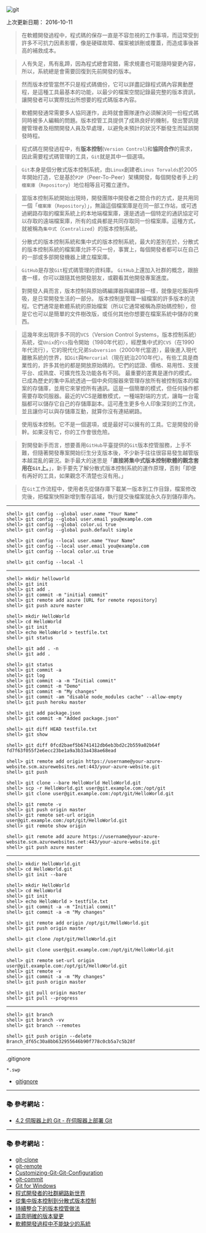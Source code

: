 ![git](http://git-scm.com/images/logo@2x.png)

上次更新日期： 2016-10-11            

> 在軟體開發過程中，程式碼的保存一直是不容忽視的工作事項，而這常受到許多不可抗力因素影響，像是硬碟故障、檔案被誤刪或覆蓋，而造成事後甚高的補救成本。

> 人有失足，馬有亂蹄，因為程式總會寫錯，需求規畫也可能隨時變更內容，所以，系統總是會需要回復到先前開發的版本。

> 然而版本控管當然不只是程式碼備份，它可以詳盡記錄程式碼內容異動歷程，是這種工具最基本的功能，以最少的檔案空間記錄最完整的版本資訊，讓開發者可以實際找出所想要的程式碼版本內容。

> 軟體開發通常需要多人協同運作，此時就會團隊運作必須解決同一份程式碼同時被多人編輯的問題。版本控管工具提供了成熟良好的機制，發出警訊提醒管理者及相關開發人員及早處理，以避免未預計的狀況不斷發生而延誤開發時程。

> 程式碼在開發過程中，有**版本控制**(`Version Control`)和**協同合作**的需求，因此需要程式碼管理的工具，`Git`就是其中一個選項。

> `Git`本身是個分散式版本控制系統，由`Linux`創建者`Linus Torvalds`於2005年開始打造，它是基於`P2P`（Peer-To-Peer）架構開發，每個開發者手上的`檔案庫`（`Repository`）地位相等且可獨立運作。

> 當版本控制系統開始出現時，開發團隊中開發者之間合作的方式，是共用同一個「`檔案庫`（`Repository`）」，無論這個檔案庫是在同一部工作站，或可透過網路存取的檔案系統上的本地端檔案庫，還是透過一個特定的通訊協定可以存取的遠端檔案庫，所有的成員都是共同存取同一份檔案庫。這種方式，就被稱為`集中式`（`Centralized`）的版本控制系統。

> 分散式的版本控制系統和集中式的版本控制系統，最大的差別在於，分散式的版本控制系統的檔案庫允許不只一份，事實上，每個開發者都可以在自己的一部或多部開發機器上建立檔案庫。

> `GitHub`是存放`Git`程式碼管理的資料庫。
> `GitHub`上還加入社群的概念，跟臉書一樣，你可以跟隨其他開發朋友，或觀看其他開發專案進度。

> 對開發人員而言，版本控制與原始碼編譯器與編譯器一樣，就像是吃飯與呼吸，是日常開發生活的一部分。
> 版本控制是管理一組檔案的許多版本的流程。它們通常是軟體系統的原始檔案（所以它通常被稱為原始碼控制），但是它也可以是簡單的文件樹改版，或任何其他你想要在檔案系統中儲存的東西。

> 這幾年來出現許多不同的`VCS`（Version Control Systems，版本控制系統）系統，從`Unix`的`rcs`指令開始（1980年代初），經歷集中式的`CVS`（在1990年代流行），它的現代化兄弟`Subversion`（2000年代當道），最後進入現代離散系統的世界，如`Git`與`Mercurial`（現在統治2010年代）。有些工具是商業性的，許多其他的都是開放原始碼的。它們的認證、價格、易用性、支援平台、成熟度、可擴充性及功能各有不同。
> 最重要的差異是運作的模式。已成為歷史的集中系統透過一個中央伺服器來管理存放所有被控制版本的檔案的存儲庫，並用它來掌控所有通訊。這是一個簡單的模式，但任何操作都需要存取伺服器。最近的VCS是離散模式，一種端對端的方式，讓每一台電腦都可以儲存它自己的存儲庫副本。這可產生更多令人印象深刻的工作流，並且讓你可以與存儲庫互動，就算你沒有連結網路。

> 使用版本控制。它不是一個選項，或是最好可以擁有的工具。它是開發的骨幹。如果沒有它，你的工作會很危險。

> 對開發新手而言，想要善用`GitHub`平臺提供的`Git`版本控管服務，上手不難，但隨著開發專案開始衍生分支版本後，不少新手往往很容易發生越管版本越混亂的窘況。新手最大的迷思是「**直接將集中式版本控制軟體的觀念套用在`Git`上。**」，新手要先了解分散式版本控制系統的運作原理，否則「即便有再好的工具，如果觀念不清楚也沒有用。」

> 在`Git`工作流程中，使用者先從儲存庫下載某一版本到工作目錄，檔案修改完後，把檔案快照新增到暫存區域，執行提交後檔案就永久存到儲存庫內。

---

```console
shell> git config --global user.name "Your Name"
shell> git config --global user.email you@example.com
shell> git config --global color.ui true
shell> git config --global push.default simple

shell> git config --local user.name "Your Name"
shell> git config --local user.email you@example.com
shell> git config --local color.ui true

shell> git config --local -l
```

---

```console
shell> mkdir helloworld 
shell> git init
shell> git add .
shell> git commit -m "initial commit"
shell> git remote add azure [URL for remote repository]
shell> git push azure master
```

```console
shell> mkdir HelloWorld
shell> cd HelloWorld
shell> git init
shell> echo HelloWorld > testfile.txt
shell> git status

shell> git add . -n
shell> git add .

shell> git status
shell> git commit -a
shell> git log
shell> git commit -a -m "Initial commit"
shell> git commit -m "Demo"
shell> git commit -m "My changes"
shell> git commit -am "disable node_modules cache" --allow-empty
shell> git push heroku master

shell> git add package.json
shell> git commit -m "Added package.json"

shell> git diff HEAD testfile.txt  
shell> git show

shell> git diff 0fcd2baef5b6741412db6eb3bd2c2b559a02b64f fd7f63f055f2e6ecc23be1a9a3b33a438ae68ead

shell> git remote add origin https://username@your-azure-website.scm.azurewebsites.net:443/your-azure-website.git
shell> git push
```

```console
shell> git clone --bare HelloWorld HelloWorld.git
shell> scp -r HelloWorld.git user@git.example.com:/opt/git
shell> git clone user@git.example.com:/opt/git/HelloWorld.git

shell> git remote -v
shell> git push origin master
shell> git remote set-url origin user@git.example.com:/opt/git/HelloWorld.git
shell> git remote show origin
```

```console
shell> git remote add azure https://username@your-azure-website.scm.azurewebsites.net:443/your-azure-website.git
shell> git push azure master
```

---
```console
shell> mkdir HelloWorld.git
shell> cd HelloWorld.git
shell> git init --bare
```

```console
shell> mkdir HelloWorld
shell> cd HelloWorld
shell> git init
shell> echo HelloWorld > testfile.txt
shell> git commit -a -m "Initial commit"
shell> git commit -a -m "My changes"

shell> git remote add origin /opt/git/HelloWorld.git
shell> git push origin master
```

```console
shell> git clone /opt/git/HelloWorld.git
```

```console
shell> git clone user@git.example.com:/opt/git/HelloWorld.git

shell> git remote set-url origin user@git.example.com:/opt/git/HelloWorld.git
shell> git remote -v
shell> git commit -a -m "My changes"
shell> git push origin master
```

```console
shell> git pull origin master
shell> git pull --progress
```

---

```console
shell> git branch
shell> git branch -vv
shell> git branch --remotes
```

```console
shell> git push origin --delete Branch_df65c30a8bb632955646b90f778c0cb5a7c5b28f
```


---

.gitignore

```
*.swp
```

- [gitignore](https://git-scm.com/docs/gitignore)

---


### :books: 參考網站：
- [4.2 伺服器上的 Git - 在伺服器上部署 Git](https://git-scm.com/book/zh-tw/v1/%E4%BC%BA%E6%9C%8D%E5%99%A8%E4%B8%8A%E7%9A%84-Git-%E5%9C%A8%E4%BC%BA%E6%9C%8D%E5%99%A8%E4%B8%8A%E9%83%A8%E7%BD%B2-Git)

---

### :books: 參考網站：
- [git-clone](http://git-scm.com/docs/git-clone)
- [git-remote](http://git-scm.com/docs/git-remote)
- [Customizing-Git-Git-Configuration](http://git-scm.com/book/en/Customizing-Git-Git-Configuration)
- [git-commit](http://git-scm.com/docs/git-commit)
- [Git for Windows](https://msysgit.github.io/)
- [程式開發者的社群網路新世界](http://www.ithome.com.tw/node/79439)
- [從集中版本控制到分散式版本控制](http://www.ithome.com.tw/node/77088)
- [持續整合下的版本控管做法](http://www.ithome.com.tw/node/67969)
- [語意明確的版本變更](http://www.ithome.com.tw/voice/85505)
- [軟體開發過程中不能缺少的系統](http://www.ithome.com.tw/node/76548)

